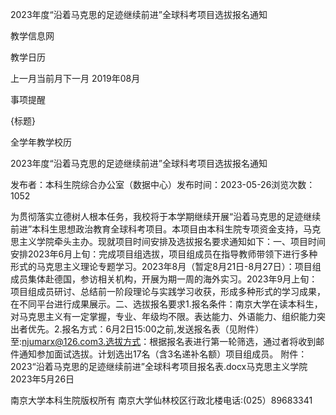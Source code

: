 






2023年度“沿着马克思的足迹继续前进”全球科考项目选拔报名通知





























教学信息网







































教学日历



上一月当前月下一月
2019年08月





事项提醒


{标题}


全学年教学校历
























2023年度“沿着马克思的足迹继续前进”全球科考项目选拔报名通知

发布者：本科生院综合办公室（数据中心）发布时间：2023-05-26浏览次数：1052

为贯彻落实立德树人根本任务，我校将于本学期继续开展“沿着马克思的足迹继续前进”本科生思想政治教育全球科考项目。本项目由本科生院专项资金支持，马克思主义学院牵头主办。现就项目时间安排及选拔报名要求通知如下：一、项目时间安排2023年6月上旬：完成项目组选拔，项目组成员在指导教师带领下进行多种形式的马克思主义理论专题学习。2023年8月（暂定8月21日-8月27日）：项目组成员集体赴德国，参访相关机构，开展为期一周的海外实习。2023年9月上旬：项目组成员研讨、总结前一阶段理论与实践学习收获，形成多种形式的学习成果，在不同平台进行成果展示。二、选拔报名要求1.报名条件：南京大学在读本科生，对马克思主义有一定掌握，专业、年级均不限。表达能力、外语能力、组织能力突出者优先。2.报名方式：6月2日15:00之前,发送报名表（见附件）至:njumarx@126.com3.选拔方式：根据报名表进行第一轮筛选，通过者将收到邮件通知参加面试选拔。计划选出17名（含3名递补名额）项目组成员。 附件：2023“沿着马克思的足迹继续前进”全球科考项目报名表.docx马克思主义学院2023年5月26日

















南京大学本科生院版权所有
南京大学仙林校区行政北楼电话:(025）89683341























